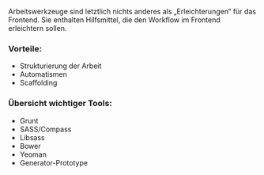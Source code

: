 Arbeitswerkzeuge sind letztlich nichts anderes als „Erleichterungen“ für das Frontend.
Sie enthalten Hilfsmittel, die den Workflow im Frontend erleichtern sollen.

### Vorteile:
- Strukturierung der Arbeit
- Automatismen
- Scaffolding

### Übersicht wichtiger Tools:
- Grunt
- SASS/Compass
- Libsass
- Bower
- Yeoman
- Generator-Prototype